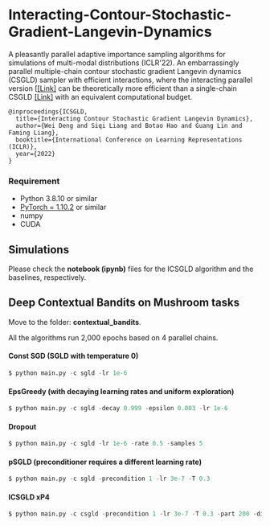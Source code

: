 # Interacting-Contour-Stochastic-Gradient-Langevin-Dynamics
A pleasantly parallel adaptive importance sampling algorithms for simulations of multi-modal distributions (ICLR'22). An embarrassingly parallel multiple-chain contour stochastic gradient Langevin dynamics (CSGLD) sampler  with efficient interactions, where the interacting parallel version [[\[Link\]](https://openreview.net/pdf?id=IK9ap6nxXr2) can be theoretically more efficient than a single-chain CSGLD [\[Link\]](https://arxiv.org/pdf/2010.09800.pdf) with an equivalent computational budget.


```
@inproceedings{ICSGLD,
  title={Interacting Contour Stochastic Gradient Langevin Dynamics},
  author={Wei Deng and Siqi Liang and Botao Hao and Guang Lin and Faming Liang},
  booktitle={International Conference on Learning Representations (ICLR)},
  year={2022}
}
```



### Requirement

* Python 3.8.10 or similar
* [PyTorch = 1.10.2](https://pytorch.org/) or similar
* numpy
* CUDA

## Simulations

Please check the **notebook (ipynb)** files for the ICSGLD algorithm and the baselines, respectively.

## Deep Contextual Bandits on Mushroom tasks

Move to the folder: **contextual_bandits**.

All the algorithms run 2,000 epochs based on 4 parallel chains.

#### Const SGD (SGLD with temperature 0)

```python
$ python main.py -c sgld -lr 1e-6
```

#### EpsGreedy (with decaying learning rates and uniform exploration)

```python
$ python main.py -c sgld -decay 0.999 -epsilon 0.003 -lr 1e-6
```

#### Dropout

```python
$ python main.py -c sgld -lr 1e-6 -rate 0.5 -samples 5
```


#### pSGLD (preconditioner requires a different learning rate)
```python
$ python main.py -c sgld -precondition 1 -lr 3e-7 -T 0.3
```

#### ICSGLD xP4

```python
$ python main.py -c csgld -precondition 1 -lr 3e-7 -T 0.3 -part 200 -div 10 -sz 0.03 -zeta 20
```
